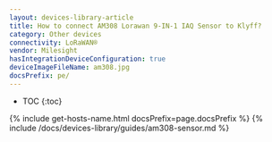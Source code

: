 ```yaml
---
layout: devices-library-article
title: How to connect AM308 Lorawan 9-IN-1 IAQ Sensor to Klyff?
category: Other devices
connectivity: LoRaWAN®
vendor: Milesight
hasIntegrationDeviceConfiguration: true
deviceImageFileName: am308.jpg
docsPrefix: pe/
---
```


* TOC
{:toc}

{% include get-hosts-name.html docsPrefix=page.docsPrefix %}
{% include /docs/devices-library/guides/am308-sensor.md %}
